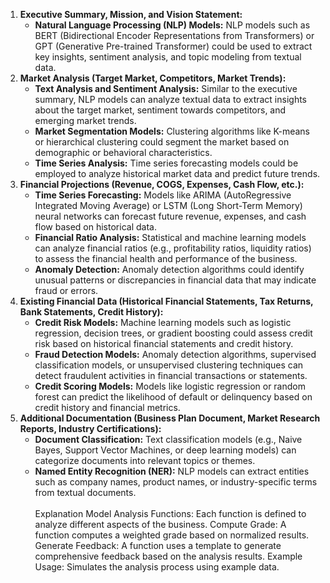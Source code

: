 1. **Executive Summary, Mission, and Vision Statement:**
    - **Natural Language Processing (NLP) Models:** NLP models such as BERT (Bidirectional Encoder Representations from Transformers) or GPT (Generative Pre-trained Transformer) could be used to extract key insights, sentiment analysis, and topic modeling from textual data.
2. **Market Analysis (Target Market, Competitors, Market Trends):**
    - **Text Analysis and Sentiment Analysis:** Similar to the executive summary, NLP models can analyze textual data to extract insights about the target market, sentiment towards competitors, and emerging market trends.
    - **Market Segmentation Models:** Clustering algorithms like K-means or hierarchical clustering could segment the market based on demographic or behavioral characteristics.
    - **Time Series Analysis:** Time series forecasting models could be employed to analyze historical market data and predict future trends.
3. **Financial Projections (Revenue, COGS, Expenses, Cash Flow, etc.):**
    - **Time Series Forecasting:** Models like ARIMA (AutoRegressive Integrated Moving Average) or LSTM (Long Short-Term Memory) neural networks can forecast future revenue, expenses, and cash flow based on historical data.
    - **Financial Ratio Analysis:** Statistical and machine learning models can analyze financial ratios (e.g., profitability ratios, liquidity ratios) to assess the financial health and performance of the business.
    - **Anomaly Detection:** Anomaly detection algorithms could identify unusual patterns or discrepancies in financial data that may indicate fraud or errors.
4. **Existing Financial Data (Historical Financial Statements, Tax Returns, Bank Statements, Credit History):**
    - **Credit Risk Models:** Machine learning models such as logistic regression, decision trees, or gradient boosting could assess credit risk based on historical financial statements and credit history.
    - **Fraud Detection Models:** Anomaly detection algorithms, supervised classification models, or unsupervised clustering techniques can detect fraudulent activities in financial transactions or statements.
    - **Credit Scoring Models:** Models like logistic regression or random forest can predict the likelihood of default or delinquency based on credit history and financial metrics.
5. **Additional Documentation (Business Plan Document, Market Research Reports, Industry Certifications):**
    - **Document Classification:** Text classification models (e.g., Naive Bayes, Support Vector Machines, or deep learning models) can categorize documents into relevant topics or themes.
    - **Named Entity Recognition (NER):** NLP models can extract entities such as company names, product names, or industry-specific terms from textual documents.
<br><br>
Explanation
Model Analysis Functions: Each function is defined to analyze different aspects of the business.
Compute Grade: A function computes a weighted grade based on normalized results.
Generate Feedback: A function uses a template to generate comprehensive feedback based on the analysis results.
Example Usage: Simulates the analysis process using example data.
